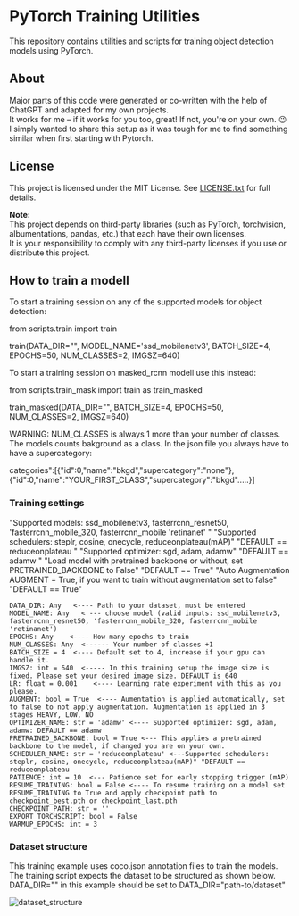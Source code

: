 
# PyTorch Training Utilities

This repository contains utilities and scripts for training object detection models using PyTorch.

## About

Major parts of this code were generated or co-written with the help of ChatGPT and adapted for my own projects.  
It works for me – if it works for you too, great! If not, you're on your own. 😉 
I simply wanted to share this setup as it was tough for me to find something similar when first starting with Pytorch.

## License

This project is licensed under the MIT License. See [LICENSE.txt](./LICENSE.txt) for full details.

**Note:**  
This project depends on third-party libraries (such as PyTorch, torchvision, albumentations, pandas, etc.) that each have their own licenses.  
It is your responsibility to comply with any third-party licenses if you use or distribute this project. 



## How to train a modell

To start a training session on any of the supported models for object detection:

from scripts.train import train
  
train(DATA_DIR="", MODEL_NAME='ssd_mobilenetv3', BATCH_SIZE=4, EPOCHS=50, NUM_CLASSES=2, IMGSZ=640)

To start a training session on masked_rcnn modell use this instead:

from scripts.train_mask import train as train_masked
  
train_masked(DATA_DIR="", BATCH_SIZE=4, EPOCHS=50, NUM_CLASSES=2, IMGSZ=640)

WARNING: 
NUM_CLASSES is always 1 more than your number of classes. The models counts bakground as a class. In the json file you always have to have a supercategory:

categories":[{"id":0,"name":"bkgd","supercategory":"none"}, {"id":0,"name":"YOUR_FIRST_CLASS","supercategory":"bkgd".....}]

### Training settings


"Supported models: ssd_mobilenetv3, fasterrcnn_resnet50, 'fasterrcnn_mobile_320, fasterrcnn_mobile 'retinanet' "
"Supported schedulers: steplr, cosine, onecycle, reduceonplateau(mAP)" "DEFAULT == reduceonplateau "
"Supported optimizer: sgd, adam, adamw" "DEFAULT == adamw "
"Load model with pretrained backbone or without, set PRETRAINED_BACKBONE to False" "DEFAULT == True"
"Auto Augmentation AUGMENT = True, if you want to train without augmentation set to false" "DEFAULT == True"


    DATA_DIR: Any   <---- Path to your dataset, must be entered
    MODEL_NAME: Any   < --- choose model (valid inputs: ssd_mobilenetv3, fasterrcnn_resnet50, 'fasterrcnn_mobile_320, fasterrcnn_mobile 'retinanet')
    EPOCHS: Any    <---- How many epochs to train 
    NUM_CLASSES: Any  <------ Your number of classes +1 
    BATCH_SIZE = 4  <---- Default set to 4, increase if your gpu can handle it.
    IMGSZ: int = 640  <----- In this training setup the image size is fixed. Please set your desired image size. DEFAULT is 640
    LR: float = 0.001    <---- Learning rate experiment with this as you please. 
    AUGMENT: bool = True  <---- Aumentation is applied automatically, set to false to not apply augmentation. Augmentation is applied in 3 stages HEAVY, LOW, NO 
    OPTIMIZER_NAME: str = 'adamw' <---- Supported optimizer: sgd, adam, adamw: DEFAULT == adamw
    PRETRAINED_BACKBONE: bool = True <--- This applies a pretrained backbone to the model, if changed you are on your own. 
    SCHEDULER_NAME: str = 'reduceonplateau' <---Supported schedulers: steplr, cosine, onecycle, reduceonplateau(mAP)" "DEFAULT == reduceonplateau
    PATIENCE: int = 10  <--- Patience set for early stopping trigger (mAP)
    RESUME_TRAINING: bool = False <---- To resume training on a model set RESUME_TRAINING to True and apply checkpoint path to checkpoint_best.pth or checkpoint_last.pth
    CHECKPOINT_PATH: str = ''
    EXPORT_TORCHSCRIPT: bool = False
    WARMUP_EPOCHS: int = 3
    

### Dataset structure
This training example uses coco.json annotation files to train the models. 
The training script expects the dataset to be structured as shown below. 
DATA_DIR="" in this example should be set to DATA_DIR="path-to/dataset"

![dataset_structure](https://github.com/user-attachments/assets/62ce90c6-bcc8-4412-ac90-3f4de05d7cfe)

